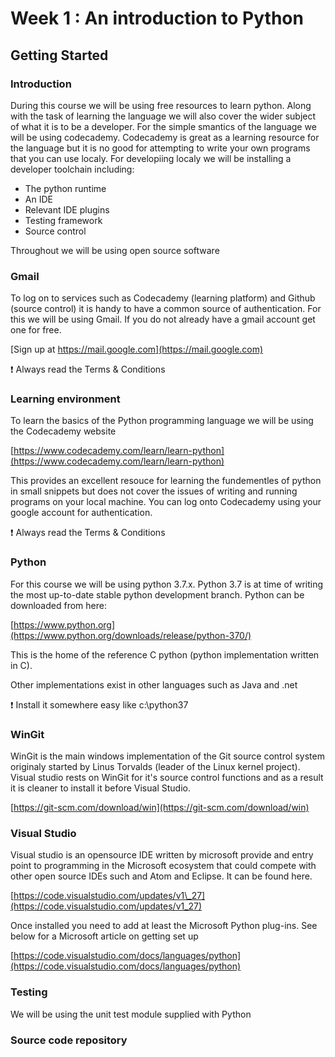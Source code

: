 # Week 1 : An introduction to Python

## Getting Started

### Introduction

During this course we will be using free resources to learn python. Along with the task of learning the language we will also cover the wider subject of what it is to be a developer. For the simple smantics of the language we will be using codecademy. Codecademy is great as a learning resource for the language but it is no good for attempting to write your own programs that you can use localy. For developiing localy we will be installing a developer toolchain including:

* The python runtime
* An IDE
* Relevant IDE plugins
* Testing framework
* Source control

Throughout we will be using open source software

### Gmail

To log on to services such as Codecademy \(learning platform\) and Github \(source control\) it is handy to have a common source of authentication. For this we will be using Gmail. If you do not already have a gmail account get one for free.

[Sign up at https://mail.google.com](https://mail.google.com)

:exclamation: Always read the Terms & Conditions

### Learning environment

To learn the basics of the Python programming language we will be using the Codecademy website

[https://www.codecademy.com/learn/learn-python](https://www.codecademy.com/learn/learn-python)

This provides an excellent resouce for learning the fundementles of python in small snippets but does not cover the issues of writing and running programs on your local machine. You can log onto Codecademy using your google account for authentication.

:exclamation: Always read the Terms & Conditions

### Python

For this course we will be using python 3.7.x. Python 3.7 is at time of writing the most up-to-date stable python development branch. Python can be downloaded from here:

[https://www.python.org](https://www.python.org/downloads/release/python-370/)

This is the home of the reference C python \(python implementation written in C\).

Other implementations exist in other languages such as Java and .net

:exclamation: Install it somewhere easy like c:\python37

### WinGit

WinGit is the main windows implementation of the Git source control system originaly started by Linus Torvalds \(leader of the Linux kernel project\). Visual studio rests on WinGit for it's source control functions and as a result it is cleaner to install it before Visual Studio.

[https://git-scm.com/download/win](https://git-scm.com/download/win)

### Visual Studio

Visual studio is an opensource IDE written by microsoft provide and entry point to programming in the Microsoft ecosystem that could compete with other open source IDEs such and Atom and Eclipse. It can be found here.

[https://code.visualstudio.com/updates/v1\_27](https://code.visualstudio.com/updates/v1_27)

Once installed you need to add at least the Microsoft Python plug-ins. See below for a Microsoft article on getting set up

[https://code.visualstudio.com/docs/languages/python](https://code.visualstudio.com/docs/languages/python)

### Testing

We will be using the unit test module supplied with Python

### Source code repository



